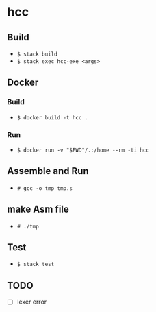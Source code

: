 # hcc

## Build

- `$ stack build`
- `$ stack exec hcc-exe <args>`

## Docker

### Build

- `$ docker build -t hcc .`

### Run

- `$ docker run -v "$PWD"/.:/home --rm -ti hcc`

## Assemble and Run

- `# gcc -o tmp tmp.s`

## make Asm file

- `# ./tmp`

<!-- ## Run

- ex. `$ ./main '4'` -->

## Test

- `$ stack test`

## TODO

- [ ] lexer error
